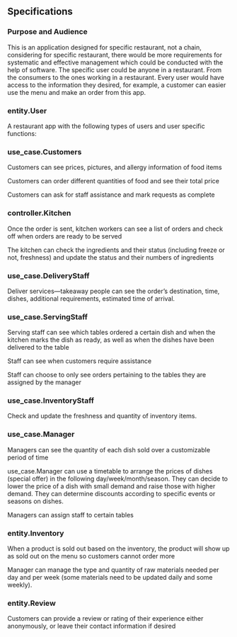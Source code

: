 ## Specifications
### Purpose and Audience
This is an application designed for specific restaurant, not a chain, considering for specific restaurant, there would
be more requirements for systematic and effective management which could be conducted with the help of software.
The specific user could be anyone in a restaurant. From the consumers to the ones working in a restaurant. Every user 
would have access to the information they desired, for example, a customer can easier use the menu and make an order 
from this app.

### entity.User

A restaurant app with the following types of users and user specific functions:

### use_case.Customers

Customers can see prices, pictures, and allergy information of food items 

Customers can order different quantities of food and see their total price 

Customers can ask for staff assistance and mark requests as complete 

### controller.Kitchen

Once the order is sent, kitchen workers can see a list of orders and check off when orders are ready to be served 

The kitchen can check the ingredients and their status (including freeze or not, freshness) and update the status and their numbers of ingredients 

### use_case.DeliveryStaff

Deliver services—takeaway people can see the order’s destination, time, dishes, additional requirements, estimated time of arrival. 

### use_case.ServingStaff

Serving staff can see which tables ordered a certain dish and when the kitchen marks the dish as ready, as well as when the dishes have been delivered to the table 

Staff can see when customers require assistance 

Staff can choose to only see orders pertaining to the tables they are assigned by the manager 

### use_case.InventoryStaff 

Check and update the freshness and quantity of inventory items. 

### use_case.Manager

Managers can see the quantity of each dish sold over a customizable period of time 

use_case.Manager can use a timetable to arrange the prices of dishes (special offer) in the following day/week/month/season. They can decide to lower the price of a dish with small demand and raise those with higher demand. They can determine discounts according to specific events or seasons on dishes. 

Managers can assign staff to certain tables 

### entity.Inventory

When a product is sold out based on the inventory, the product will show up as sold out on the menu so customers cannot order more  

Manager can manage the type and quantity of raw materials needed per day and per week (some materials need to be updated daily and some weekly). 

### entity.Review

Customers can provide a review or rating of their experience either anonymously, or leave their contact information if desired 
